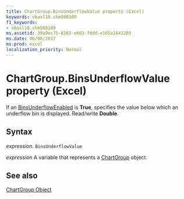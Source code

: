 ```yaml
---
title: ChartGroup.BinsUnderflowValue property (Excel)
keywords: vbaxl10.chm568109
f1_keywords:
- vbaxl10.chm568109
ms.assetid: 39a9ec75-8283-e603-fddd-e165a1641203
ms.date: 06/08/2017
ms.prod: excel
localization_priority: Normal
---
```



# ChartGroup.BinsUnderflowValue property (Excel)

If an [BinsUnderflowEnabled](Excel.chartgroup.binsunderflowenabled.md) is **True**, specifies the value below which an underflow bin is displayed. Read/write  **Double**.


## Syntax

_expression_. `BinsUnderflowValue`

_expression_ A variable that represents a [ChartGroup](Excel.ChartGroup-graph-object.md) object.


## See also


[ChartGroup Object](Excel.ChartGroup(object).md)

